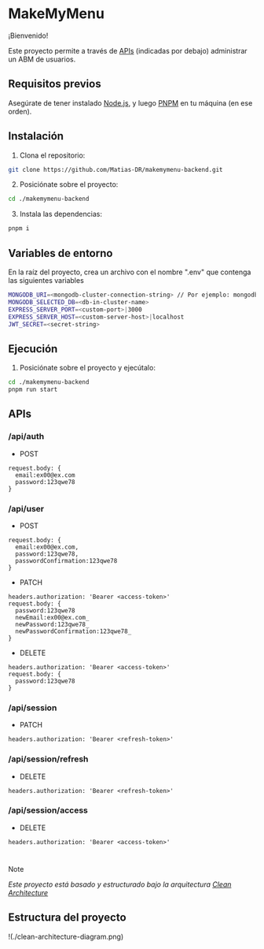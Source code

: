 # MakeMyMenu

¡Bienvenido!

Este proyecto permite a través de [APIs](https://es.wikipedia.org/wiki/API) (indicadas por debajo) administrar un ABM de usuarios.

## Requisitos previos

Asegúrate de tener instalado [Node.js](https://nodejs.org/en), y luego [PNPM](https://pnpm.io/) en tu máquina (en ese orden).

## Instalación

1. Clona el repositorio:

  ```bash
  git clone https://github.com/Matias-DR/makemymenu-backend.git
  ```

2. Posiciónate sobre el proyecto:

  ```bash
  cd ./makemymenu-backend
  ```

3. Instala las dependencias:

  ```bash
  pnpm i
  ```

## Variables de entorno

En la raíz del proyecto, crea un archivo con el nombre ".env" que contenga las siguientes variables

  ```bash
  MONGODB_URI=<mongodb-cluster-connection-string> // Por ejemplo: mongodb+srv://<usuario>:<contraseña>@cluster.<codigo-de-cluster>.mongodb.net/<nombre-de-db-dentro-del-cluster>?retryWrites=true&w=majority
  MONGODB_SELECTED_DB=<db-in-cluster-name>
  EXPRESS_SERVER_PORT=<custom-port>|3000
  EXPRESS_SERVER_HOST=<custom-server-host>|localhost
  JWT_SECRET=<secret-string>
  ```

## Ejecución

1. Posiciónate sobre el proyecto y ejecútalo:

  ```bash
  cd ./makemymenu-backend
  pnpm run start
  ```

## APIs

### /api/auth

- POST
```
request.body: {
  email:ex00@ex.com
  password:123qwe78
}
```

### /api/user

- POST
```
request.body: {
  email:ex00@ex.com,
  password:123qwe78,
  passwordConfirmation:123qwe78
}
```

- PATCH
```
headers.authorization: 'Bearer <access-token>'
request.body: {
  password:123qwe78
  newEmail:ex00@ex.com_
  newPassword:123qwe78_
  newPasswordConfirmation:123qwe78_
}
```

- DELETE
```
headers.authorization: 'Bearer <access-token>'
request.body: {
  password:123qwe78
}
```

### /api/session

- PATCH
```
headers.authorization: 'Bearer <refresh-token>'
```

### /api/session/refresh

- DELETE
```
headers.authorization: 'Bearer <refresh-token>'
```

### /api/session/access

- DELETE
```
headers.authorization: 'Bearer <access-token>'
```

#

> [!NOTE]
> _Este proyecto está basado y estructurado bajo la arquitectura [Clean Architecture](https://blog.cleancoder.com/uncle-bob/2012/08/13/the-clean-architecture.html)_

## Estructura del proyecto

!(./clean-architecture-diagram.png)